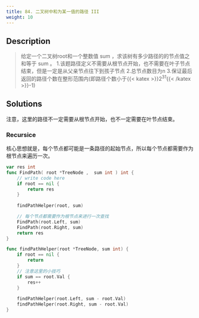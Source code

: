 ```yaml
---
title: 84. 二叉树中和为某一值的路径 III
weight: 10
---
```

## Description
> 给定一个二叉树root和一个整数值 sum ，求该树有多少路径的的节点值之和等于 sum 。
> 1.该题路径定义不需要从根节点开始，也不需要在叶子节点结束，但是一定是从父亲节点往下到孩子节点
> 2.总节点数目为n
> 3.保证最后返回的路径个数在整形范围内(即路径个数小于{{< katex >}}$2^{31}${{< /katex >}}-1)

## Solutions

注意，这里的路径不一定需要从根节点开始，也不一定需要在叶节点结束。
### Recursice

核心思想就是，每个节点都可能是一条路径的起始节点，所以每个节点都需要作为根节点来遍历一次。
```go
var res int
func FindPath( root *TreeNode ,  sum int ) int {
    // write code here
    if root == nil {
        return res
    }
    
    findPathHelper(root, sum)

	// 每个节点都需要作为根节点来进行一次查找
    FindPath(root.Left, sum)
    FindPath(root.Right, sum)
    return res
}

func findPathHelper(root *TreeNode, sum int) {
    if root == nil {
        return
    }
    // 注意这里的小技巧
    if sum == root.Val {
        res++
    }
    
    findPathHelper(root.Left, sum - root.Val)
    findPathHelper(root.Right, sum - root.Val)
}

```
